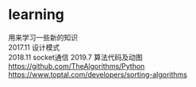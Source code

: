 # learning
用来学习一些新的知识  
2017.11 设计模式  
2018.11 socket通信
2019.7 算法代码及动图
https://github.com/TheAlgorithms/Python
https://www.toptal.com/developers/sorting-algorithms
